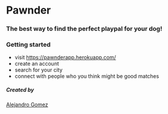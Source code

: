 # Pawnder

### The best way to find the perfect playpal for your dog!

### Getting started
- visit https://pawnderapp.herokuapp.com/
- create an account
- search for your city
- connect with people who you think might be good matches


##### Created by
[Alejandro Gomez](linkedin.com/alegomez1996)
